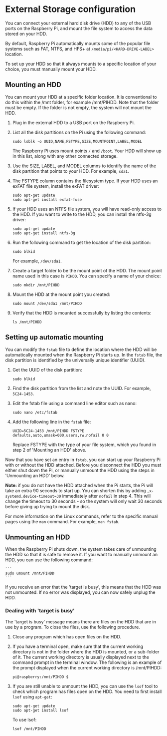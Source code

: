 # External Storage configuration
You can connect your external hard disk drive (HDD) to any of the USB ports on the Raspberry Pi, and mount the file system to access the data stored on your HDD. 

By default, Raspberry Pi automatically mounts some of the popular file systems such as FAT, NTFS, and HFS+ at `/media/pi/<HARD-DRIVE-LABEL>` location.

To set up your HDD so that it always mounts to a specific location of your choice, you must manually mount your HDD.

## Mounting an HDD 
You can mount your HDD at a specific folder location. It is conventional to do this within the /mnt folder, for example /mnt/PIHDD. Note that the folder must be empty. If the folder is not empty, the system will not mount the HDD.

1. Plug in the external HDD to a USB port on the Raspberry Pi. 
2. List all the disk partitions on the Pi using the following command:

    ```
    sudo lsblk -o UUID,NAME,FSTYPE,SIZE,MOUNTPOINT,LABEL,MODEL
    ```
   The Raspberry Pi uses mount points `/` and `/boot`. Your HDD will show up in this list, along with any other connected storage.
3. Use the SIZE, LABEL, and MODEL columns to identify the name of the disk partition that points to your HDD. For example, `sda1`. 
4. The FSTYPE column contains the filesystem type. If your HDD uses an exFAT file system, install the exFAT driver:

    ```
    sudo apt-get update
    sudo apt-get install exfat-fuse
    ```
5. If your HDD uses an NTFS file system, you will have read-only access to the HDD. If you want to write to the HDD, you can install the ntfs-3g driver:

    ```
    sudo apt-get update
    sudo apt-get install ntfs-3g
    ```
6. Run the following command to get the location of the disk partition:

    ```
    sudo blkid
    ```
    For example, `/dev/sda1`.
7. Create a target folder to be the mount point of the HDD. 
   The mount point name used in this case is `PIHDD`. You can specify a name of your choice:

    ```
    sudo mkdir /mnt/PIHDD
    ```
8. Mount the HDD at the mount point you created:

    ```
    sudo mount /dev/sda1 /mnt/PIHDD
    ```
9. Verify that the HDD is mounted successfully by listing the contents:

    ```
    ls /mnt/PIHDD
    ```

## Setting up automatic mounting
You can modify the `fstab` file to define the location where the HDD will be automatically mounted when the Raspberry Pi starts up. In the `fstab` file, the disk partition is identified by the universally unique identifier (UUID).

1. Get the UUID of the disk partition:

    ```
    sudo blkid
    ```
2. Find the disk partition from the list and note the UUID. For example, `5C24-1453`.
3. Edit the fstab file using a command line editor such as nano:

    ```
    sudo nano /etc/fstab
    ```
4. Add the following line in the `fstab` file:

    ```
    UUID=5C24-1453 /mnt/PIHDD FSTYPE defaults,auto,umask=000,users,rw,nofail 0 0
    ```
   Replace FSTYPE with the type of your file system, which you found in step 2 of 'Mounting an HDD' above.

Now that you have set an entry in `fstab`, you can start up your Raspberry Pi with or without the HDD attached. Before you disconnect the HDD you must either shut down the Pi, or manually unmount the HDD using the steps in 'Unmounting an HDD' below.

**Note:** if you do not have the HDD attached when the Pi starts, the Pi will take an extra 90 seconds to start up. You can shorten this by adding `,x-systemd.device-timeout=30` immediately after `nofail` in step 4. This will change the timeout to 30 seconds - so the system will only wait 30 seconds before giving up trying to mount the disk.

For more information on the Linux commands, refer to the specific manual pages using the `man` command. For example, `man fstab`.

## Unmounting an HDD
When the Raspberry Pi shuts down, the system takes care of unmounting the HDD so that it is safe to remove it. If you want to manually unmount an HDD, you can use the following command:

    ```
    sudo umount /mnt/PIHDD
    ```
    
If you receive an error that the 'target is busy', this means that the HDD was not unmounted. If no error was displayed, you can now safely unplug the HDD.

### Dealing with 'target is busy'
    
The 'target is busy' message means there are files on the HDD that are in use by a program. To close the files, use the following procedure.

1. Close any program which has open files on the HDD.

2. If you have a terminal open, make sure that the current working directory is not in the folder where the HDD is mounted, or a sub-folder of it. The current working directory is usually displayed next to the command prompt in the terminal window. The following is an example of the prompt displayed when the current working directory is /mnt/PIHDD:

    ```
    pi@raspberry:/mnt/PIHDD $
    ```
3. If you are still unable to unmount the HDD, you can use the `lsof` tool to check which program has files open on the HDD. You need to first install `lsof` using `apt-get`:

    ```
    sudo apt-get update
    sudo apt-get install lsof
    ```
   To use lsof:
   
    ```
    lsof /mnt/PIHDD
    ```
